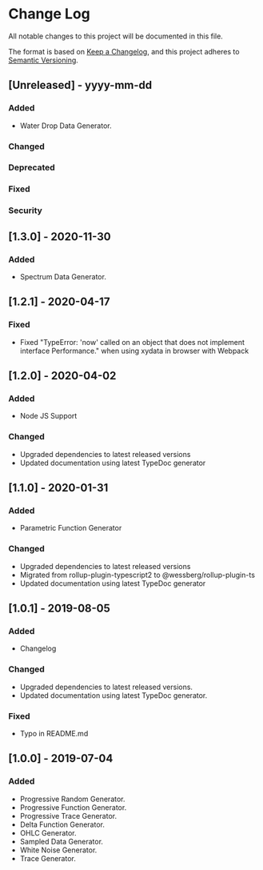 # Change Log

All notable changes to this project will be documented in this file.

The format is based on [Keep a Changelog](https://keepachangelog.com/en/1.0.0/),
and this project adheres to [Semantic Versioning](https://semver.org/spec/v2.0.0.html).

## [Unreleased] - yyyy-mm-dd

### Added

- Water Drop Data Generator.

### Changed

### Deprecated

### Fixed

### Security

## [1.3.0] - 2020-11-30

### Added

- Spectrum Data Generator.

## [1.2.1] - 2020-04-17

### Fixed

- Fixed "TypeError: 'now' called on an object that does not implement interface Performance." when using xydata in browser with Webpack

## [1.2.0] - 2020-04-02

### Added

- Node JS Support

### Changed

- Upgraded dependencies to latest released versions
- Updated documentation using latest TypeDoc generator

## [1.1.0] - 2020-01-31

### Added

- Parametric Function Generator

### Changed

- Upgraded dependencies to latest released versions
- Migrated from rollup-plugin-typescript2 to @wessberg/rollup-plugin-ts
- Updated documentation using latest TypeDoc generator

## [1.0.1] - 2019-08-05

### Added

- Changelog

### Changed

- Upgraded dependencies to latest released versions.
- Updated documentation using latest TypeDoc generator.

### Fixed

- Typo in README.md

## [1.0.0] - 2019-07-04

### Added

- Progressive Random Generator.
- Progressive Function Generator.
- Progressive Trace Generator.
- Delta Function Generator.
- OHLC Generator.
- Sampled Data Generator.
- White Noise Generator.
- Trace Generator.

